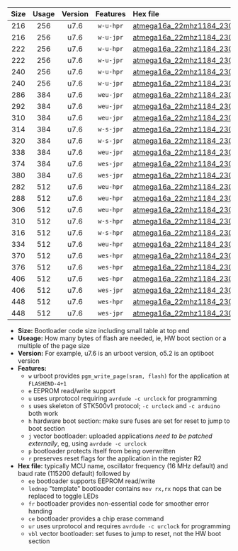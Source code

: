 |Size|Usage|Version|Features|Hex file|
|:-:|:-:|:-:|:-:|:--|
|216|256|u7.6|`w-u-hpr`|[atmega16a_22mhz1184_230400bps_ur.hex](https://raw.githubusercontent.com/stefanrueger/urboot/main/atmega16a_22mhz1184_230400bps_ur.hex)|
|216|256|u7.6|`w-u-jpr`|[atmega16a_22mhz1184_230400bps_ur_vbl.hex](https://raw.githubusercontent.com/stefanrueger/urboot/main/atmega16a_22mhz1184_230400bps_ur_vbl.hex)|
|222|256|u7.6|`w-u-hpr`|[atmega16a_22mhz1184_230400bps_lednop_ur.hex](https://raw.githubusercontent.com/stefanrueger/urboot/main/atmega16a_22mhz1184_230400bps_lednop_ur.hex)|
|222|256|u7.6|`w-u-jpr`|[atmega16a_22mhz1184_230400bps_lednop_ur_vbl.hex](https://raw.githubusercontent.com/stefanrueger/urboot/main/atmega16a_22mhz1184_230400bps_lednop_ur_vbl.hex)|
|240|256|u7.6|`w-u-hpr`|[atmega16a_22mhz1184_230400bps_lednop_fr_ur.hex](https://raw.githubusercontent.com/stefanrueger/urboot/main/atmega16a_22mhz1184_230400bps_lednop_fr_ur.hex)|
|240|256|u7.6|`w-u-jpr`|[atmega16a_22mhz1184_230400bps_lednop_fr_ur_vbl.hex](https://raw.githubusercontent.com/stefanrueger/urboot/main/atmega16a_22mhz1184_230400bps_lednop_fr_ur_vbl.hex)|
|286|384|u7.6|`weu-jpr`|[atmega16a_22mhz1184_230400bps_ee_ur_vbl.hex](https://raw.githubusercontent.com/stefanrueger/urboot/main/atmega16a_22mhz1184_230400bps_ee_ur_vbl.hex)|
|292|384|u7.6|`weu-jpr`|[atmega16a_22mhz1184_230400bps_ee_lednop_ur_vbl.hex](https://raw.githubusercontent.com/stefanrueger/urboot/main/atmega16a_22mhz1184_230400bps_ee_lednop_ur_vbl.hex)|
|310|384|u7.6|`weu-jpr`|[atmega16a_22mhz1184_230400bps_ee_lednop_fr_ur_vbl.hex](https://raw.githubusercontent.com/stefanrueger/urboot/main/atmega16a_22mhz1184_230400bps_ee_lednop_fr_ur_vbl.hex)|
|314|384|u7.6|`w-s-jpr`|[atmega16a_22mhz1184_230400bps_vbl.hex](https://raw.githubusercontent.com/stefanrueger/urboot/main/atmega16a_22mhz1184_230400bps_vbl.hex)|
|320|384|u7.6|`w-s-jpr`|[atmega16a_22mhz1184_230400bps_lednop_vbl.hex](https://raw.githubusercontent.com/stefanrueger/urboot/main/atmega16a_22mhz1184_230400bps_lednop_vbl.hex)|
|338|384|u7.6|`weu-jpr`|[atmega16a_22mhz1184_230400bps_ee_lednop_fr_ce_ur_vbl.hex](https://raw.githubusercontent.com/stefanrueger/urboot/main/atmega16a_22mhz1184_230400bps_ee_lednop_fr_ce_ur_vbl.hex)|
|374|384|u7.6|`wes-jpr`|[atmega16a_22mhz1184_230400bps_ee_vbl.hex](https://raw.githubusercontent.com/stefanrueger/urboot/main/atmega16a_22mhz1184_230400bps_ee_vbl.hex)|
|380|384|u7.6|`wes-jpr`|[atmega16a_22mhz1184_230400bps_ee_lednop_vbl.hex](https://raw.githubusercontent.com/stefanrueger/urboot/main/atmega16a_22mhz1184_230400bps_ee_lednop_vbl.hex)|
|282|512|u7.6|`weu-hpr`|[atmega16a_22mhz1184_230400bps_ee_ur.hex](https://raw.githubusercontent.com/stefanrueger/urboot/main/atmega16a_22mhz1184_230400bps_ee_ur.hex)|
|288|512|u7.6|`weu-hpr`|[atmega16a_22mhz1184_230400bps_ee_lednop_ur.hex](https://raw.githubusercontent.com/stefanrueger/urboot/main/atmega16a_22mhz1184_230400bps_ee_lednop_ur.hex)|
|306|512|u7.6|`weu-hpr`|[atmega16a_22mhz1184_230400bps_ee_lednop_fr_ur.hex](https://raw.githubusercontent.com/stefanrueger/urboot/main/atmega16a_22mhz1184_230400bps_ee_lednop_fr_ur.hex)|
|310|512|u7.6|`w-s-hpr`|[atmega16a_22mhz1184_230400bps.hex](https://raw.githubusercontent.com/stefanrueger/urboot/main/atmega16a_22mhz1184_230400bps.hex)|
|316|512|u7.6|`w-s-hpr`|[atmega16a_22mhz1184_230400bps_lednop.hex](https://raw.githubusercontent.com/stefanrueger/urboot/main/atmega16a_22mhz1184_230400bps_lednop.hex)|
|334|512|u7.6|`weu-hpr`|[atmega16a_22mhz1184_230400bps_ee_lednop_fr_ce_ur.hex](https://raw.githubusercontent.com/stefanrueger/urboot/main/atmega16a_22mhz1184_230400bps_ee_lednop_fr_ce_ur.hex)|
|370|512|u7.6|`wes-hpr`|[atmega16a_22mhz1184_230400bps_ee.hex](https://raw.githubusercontent.com/stefanrueger/urboot/main/atmega16a_22mhz1184_230400bps_ee.hex)|
|376|512|u7.6|`wes-hpr`|[atmega16a_22mhz1184_230400bps_ee_lednop.hex](https://raw.githubusercontent.com/stefanrueger/urboot/main/atmega16a_22mhz1184_230400bps_ee_lednop.hex)|
|406|512|u7.6|`wes-hpr`|[atmega16a_22mhz1184_230400bps_ee_lednop_fr.hex](https://raw.githubusercontent.com/stefanrueger/urboot/main/atmega16a_22mhz1184_230400bps_ee_lednop_fr.hex)|
|406|512|u7.6|`wes-jpr`|[atmega16a_22mhz1184_230400bps_ee_lednop_fr_vbl.hex](https://raw.githubusercontent.com/stefanrueger/urboot/main/atmega16a_22mhz1184_230400bps_ee_lednop_fr_vbl.hex)|
|448|512|u7.6|`wes-hpr`|[atmega16a_22mhz1184_230400bps_ee_lednop_fr_ce.hex](https://raw.githubusercontent.com/stefanrueger/urboot/main/atmega16a_22mhz1184_230400bps_ee_lednop_fr_ce.hex)|
|448|512|u7.6|`wes-jpr`|[atmega16a_22mhz1184_230400bps_ee_lednop_fr_ce_vbl.hex](https://raw.githubusercontent.com/stefanrueger/urboot/main/atmega16a_22mhz1184_230400bps_ee_lednop_fr_ce_vbl.hex)|

- **Size:** Bootloader code size including small table at top end
- **Useage:** How many bytes of flash are needed, ie, HW boot section or a multiple of the page size
- **Version:** For example, u7.6 is an urboot version, o5.2 is an optiboot version
- **Features:**
  + `w` urboot provides `pgm_write_page(sram, flash)` for the application at `FLASHEND-4+1`
  + `e` EEPROM read/write support
  + `u` uses urprotocol requiring `avrdude -c urclock` for programming
  + `s` uses skeleton of STK500v1 protocol; `-c urclock` and `-c arduino` both work
  + `h` hardware boot section: make sure fuses are set for reset to jump to boot section
  + `j` vector bootloader: uploaded applications *need to be patched externally*, eg, using `avrdude -c urclock`
  + `p` bootloader protects itself from being overwritten
  + `r` preserves reset flags for the application in the register R2
- **Hex file:** typically MCU name, oscillator frequency (16 MHz default) and baud rate (115200 default) followed by
  + `ee` bootloader supports EEPROM read/write
  + `lednop` "template" bootloader contains `mov rx,rx` nops that can be replaced to toggle LEDs
  + `fr` bootloader provides non-essential code for smoother error handing
  + `ce` bootloader provides a chip erase command
  + `ur` uses urprotocol and requires `avrdude -c urclock` for programming
  + `vbl` vector bootloader: set fuses to jump to reset, not the HW boot section
